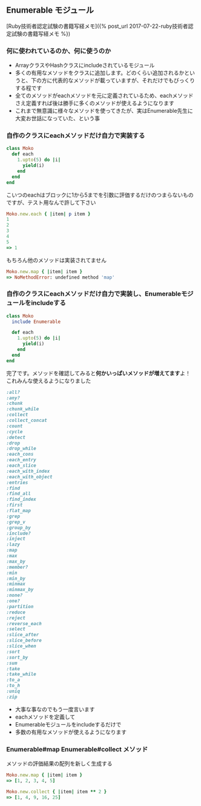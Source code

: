 ## Enumerable モジュール

[Ruby技術者認定試験の書籍写経メモ]({% post_url 2017-07-22-ruby技術者認定試験の書籍写経メモ %})

### 何に使われているのか、何に使うのか

- ArrayクラスやHashクラスにincludeされているモジュール
- 多くの有用なメソッドをクラスに追加します。どのくらい追加されるかというと、下の方に代表的なメソッドが載っていますが、それだけでもびっくりする程です
- 全てのメソッドがeachメソッドを元に定義されているため、eachメソッドさえ定義すれば後は勝手に多くのメソッドが使えるようになります
- これまで無意識に様々なメソッドを使ってきたが、実はEnumerable先生に大変お世話になっていた、という事

### 自作のクラスにeachメソッドだけ自力で実装する

```ruby
class Moko
  def each
    1.upto(5) do |i|
      yield(i)
    end
  end
end
```

こいつのeachはブロックに1から5までを引数に評価するだけのつまらないものですが、テスト用なんで許して下さい

```ruby
Moko.new.each { |item| p item }
1
2
3
4
5
=> 1
```

もちろん他のメソッドは実装されてません

```ruby
Moko.new.map { |item| item }
=> NoMethodError: undefined method 'map'
```

### 自作のクラスにeachメソッドだけ自力で実装し、Enumerableモジュールをincludeする

```ruby
class Moko
  include Enumerable

  def each
    1.upto(5) do |i|
      yield(i)
    end
  end
end
```

完了です。メソッドを確認してみると**何かいっぱいメソッドが増えてます**よ！ これみんな使えるようになりました

```ruby
:all?
:any?
:chunk
:chunk_while
:collect
:collect_concat
:count
:cycle
:detect
:drop
:drop_while
:each_cons
:each_entry
:each_slice
:each_with_index
:each_with_object
:entries
:find
:find_all
:find_index
:first
:flat_map
:grep
:grep_v
:group_by
:include?
:inject
:lazy
:map
:max
:max_by
:member?
:min
:min_by
:minmax
:minmax_by
:none?
:one?
:partition
:reduce
:reject
:reverse_each
:select
:slice_after
:slice_before
:slice_when
:sort
:sort_by
:sum
:take
:take_while
:to_a
:to_h
:uniq
:zip
```

- 大事な事なのでもう一度言います
- eachメソッドを定義して
- Enumerableモジュールをincludeするだけで
- 多数の有用なメソッドが使えるようになります

### Enumerable#map Enumerable#collect メソッド

メソッドの評価結果の配列を新しく生成する

```ruby
Moko.new.map { |item| item }
=> [1, 2, 3, 4, 5]

Moko.new.collect { |item| item ** 2 }
=> [1, 4, 9, 16, 25]
```
